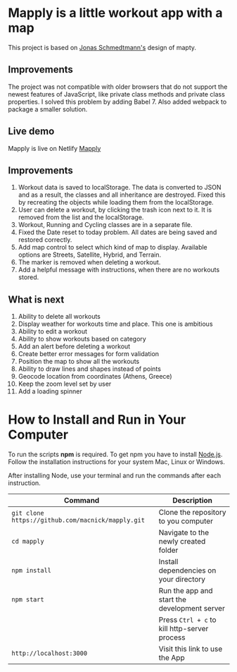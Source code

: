 # Mapply is a little workout app with a map

This project is based on [Jonas Schmedtmann's](https://github.com/jonasschmedtmann) design of mapty.

## Improvements

The project was not compatible with older browsers that do not support the newest features of JavaScript, like private class methods and private class properties. I solved this problem by adding Babel 7. Also added webpack to package a smaller solution.

## Live demo

Mapply is live on Netlify
[Mapply](https://mapply2021.netlify.app/)

## Improvements

1. Workout data is saved to localStorage. The data is converted to JSON and as a result, the classes and all inheritance are destroyed. Fixed this by recreating the objects while loading them from the localStorage.
2. User can delete a workout, by clicking the trash icon next to it. It is removed from the list and the localStorage.
3. Workout, Running and Cycling classes are in a separate file.
4. Fixed the Date reset to today problem. All dates are being saved and restored correctly.
5. Add map control to select which kind of map to display. Available options are Streets, Satellite, Hybrid, and Terrain.
6. The marker is removed when deleting a workout.
7. Add a helpful message with instructions, when there are no workouts stored.

## What is next

1. Ability to delete all workouts
2. Display weather for workouts time and place. This one is ambitious
3. Ability to edit a workout
4. Ability to show workouts based on category
5. Add an alert before deleting a workout
6. Create better error messages for form validation
7. Position the map to show all the workouts
8. Ability to draw lines and shapes instead of points
9. Geocode location from coordinates (Athens, Greece)
10. Keep the zoom level set by user
11. Add a loading spinner

# How to Install and Run in Your Computer

To run the scripts **npm** is required. To get npm you have to install [Node.js](https://nodejs.org). Follow the installation instructions for your system Mac, Linux or Windows.

After installing Node, use your terminal and run the commands after each instruction.

| Command                                           | Description                                  |
| ------------------------------------------------- | -------------------------------------------- |
| `git clone https://github.com/macnick/mapply.git` | Clone the repository to you computer         |
| `cd mapply`                                       | Navigate to the newly created folder         |
| `npm install`                                     | Install dependencies on your directory       |
| `npm start`                                       | Run the app and start the development server |
|                                                   | Press `Ctrl + c` to kill http-server process |
| `http://localhost:3000`                           | Visit this link to use the App               |
